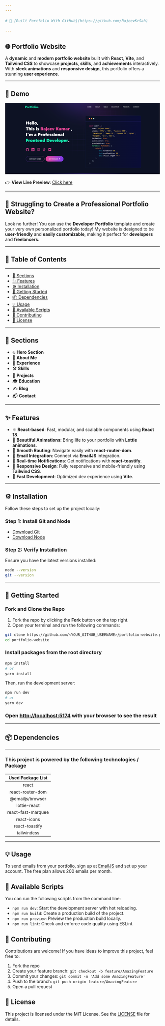 ```yaml
---
---

# 🌟 [Built Portfolio With GitHub](https://github.com/RajeevKrSah)

---
```


## 🌐 Portfolio Website

A **dynamic** and **modern portfolio website** built with **React**, **Vite**, and **Tailwind CSS** to showcase **projects**, **skills**, and **achievements** interactively. With **sleek animations** and **responsive design**, this portfolio offers a stunning **user experience**.

---

## 🚀 Demo

![Hero Section](./public/image/HeroSection.png)

👉 **View Live Preview**: [Click here](https://rajeev-kumar-sah-portfolio.netlify.app/)

---

## 🤔 Struggling to Create a Professional Portfolio Website?

Look no further! You can use the **Developer Portfolio** template and create your very own personalized portfolio today! My website is designed to be **user-friendly** and **easily customizable**, making it perfect for **developers** and **freelancers**.

---

## 📑 Table of Contents

---

- [📂 Sections](#📂-sections)
- [✨ Features](#✨-features)
- [⚙️ Installation](#⚙️-installation)
- [🚀 Getting Started](#🚀-getting-started)
- [📦 Dependencies](#📦-dependencies)
- [💡 Usage](#💡-usage)
- [📜 Available Scripts](#📜-available-scripts)
- [🤝 Contributing](#🤝-contributing)
- [📄 License](#📄-license)

---

## 📂 Sections

- 🔝 **Hero Section**
- 👤 **About Me**
- 💼 **Experience**
- 🛠️ **Skills**
- 📁 **Projects**
- 🎓 **Education**
- ✍️ **Blog**
- 📬 **Contact**

---

## ✨ Features

- ⚛️ **React-based**: Fast, modular, and scalable components using **React 18**.
- 💫 **Beautiful Animations**: Bring life to your portfolio with **Lottie animations**.
- 🔀 **Smooth Routing**: Navigate easily with **react-router-dom**.
- 📧 **Email Integration**: Connect via **EmailJS** integration.
- 🔔 **Real-time Notifications**: Get notifications with **react-toastify**.
- 🎨 **Responsive Design**: Fully responsive and mobile-friendly using **Tailwind CSS**.
- 🚀 **Fast Development**: Optimized dev experience using **Vite**.

---

## ⚙️ Installation

Follow these steps to set up the project locally:

### Step 1: Install Git and Node

- [Download Git](https://git-scm.com/downloads)
- [Download Node](https://nodejs.org/en/download/)

### Step 2: Verify Installation

Ensure you have the latest versions installed:

```bash
node --version
git --version
```

---

## 🚀 Getting Started

### Fork and Clone the Repo

1. Fork the repo by clicking the **Fork** button on the top right.
2. Open your terminal and run the following commands:

```bash
git clone https://github.com/<YOUR_GITHUB_USERNAME>/portfolio-website.git
cd portfolio-website
```

### Install packages from the root directory

```bash
npm install
# or
yarn install
```

Then, run the development server:

```bash
npm run dev
# or
yarn dev
```

### Open [http://localhost:5174](http://localhost:5174) with your browser to see the result

---

## 📦 Dependencies

---

### This project is powered by the following technologies / Package

| Used Package List  |
| :----------------: |
|        react       |
|  react-router-dom  |
|  @emailjs/browser  |
|    lottie-react    |
| react-fast-marquee |
|    react-icons     |
|   react-toastify   |
|    tailwindcss     |

---

## 💡 Usage

To send emails from your portfolio, sign up at [EmailJS](https://www.emailjs.com/) and set up your account. The free plan allows 200 emails per month.

## 📜 Available Scripts

You can run the following scripts from the command line:

- `npm run dev`: Start the development server with hot reloading.
- `npm run build`: Create a production build of the project.
- `npm run preview`: Preview the production build locally.
- `npm run lint`: Check and enforce code quality using ESLint.

## 🤝 Contributing

Contributions are welcome! If you have ideas to improve this project, feel free to:

1. Fork the repo
2. Create your feature branch: `git checkout -b feature/AmazingFeature`
3. Commit your changes: `git commit -m 'Add some AmazingFeature'`
4. Push to the branch: `git push origin feature/AmazingFeature`
5. Open a pull request

## 📄 License

This project is licensed under the MIT License. See the [LICENSE](LICENSE) file for details.
